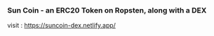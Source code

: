### Sun Coin - an ERC20 Token on Ropsten, along with a DEX

visit : https://suncoin-dex.netlify.app/
